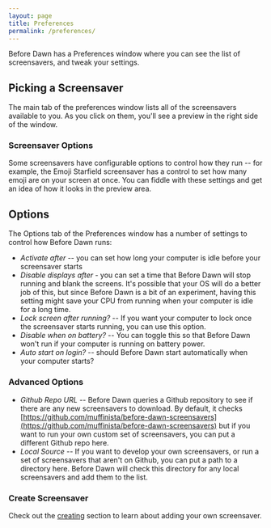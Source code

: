 ```yaml
---
layout: page
title: Preferences
permalink: /preferences/
---
```


Before Dawn has a Preferences window where you can see the list of
screensavers, and tweak your settings.

## Picking a Screensaver ##

The main tab of the preferences window lists all of the screensavers
available to you. As you click on them, you'll see a preview in the
right side of the window.

### Screensaver Options ###

Some screensavers have configurable options to control how they run --
for example, the Emoji Starfield screensaver has a control to set how
many emoji are on your screen at once. You can fiddle with these
settings and get an idea of how it looks in the preview area.

## Options ##

The Options tab of the Preferences window has a number of settings to
control how Before Dawn runs:

- *Activate after* -- you can set how long your computer is idle
before your screensaver starts
- *Disable displays after* - you can set a time that Before Dawn will
stop running and blank the screens. It's possible that your OS will do
a better job of this, but since Before Dawn is a bit of an experiment,
having this setting might save your CPU from running when your
computer is idle for a long time.
- *Lock screen after running?* -- If you want your computer to lock
once the screensaver starts running, you can use this option.
- *Disable when on battery?* -- You can toggle this so that Before Dawn
won't run if your computer is running on battery power.
- *Auto start on login?* -- should Before Dawn start automatically
  when your computer starts?

### Advanced Options ###
- *Github Repo URL*  -- Before Dawn queries a Github repository to see
  if there are any new screensavers to download. By default, it checks
  [https://github.com/muffinista/before-dawn-screensavers](https://github.com/muffinista/before-dawn-screensavers)
  but if you want to run your own custom set of screensavers, you can
  put a different Github repo here.
- *Local Source* -- If you want to develop your own screensavers, or
  run a set of screensavers that aren't on Github, you can put a path
  to a directory here. Before Dawn will check this directory for any
  local screensavers and add them to the list.


### Create Screensaver ###

Check out the [creating](../creating) section to learn about adding your
own screensaver.
